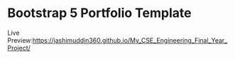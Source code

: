 # Bootstrap 5 Portfolio Template

Live Preview:https://jashimuddin360.github.io/My_CSE_Engineering_Final_Year_Project/



